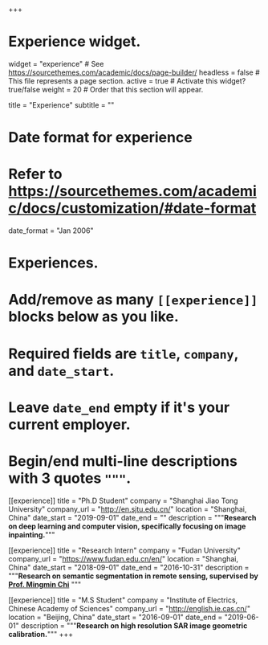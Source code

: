 +++
# Experience widget.
widget = "experience"  # See https://sourcethemes.com/academic/docs/page-builder/
headless = false  # This file represents a page section.
active = true  # Activate this widget? true/false
weight = 20  # Order that this section will appear.

title = "Experience"
subtitle = ""

# Date format for experience
#   Refer to https://sourcethemes.com/academic/docs/customization/#date-format
date_format = "Jan 2006"

# Experiences.
#   Add/remove as many `[[experience]]` blocks below as you like.
#   Required fields are `title`, `company`, and `date_start`.
#   Leave `date_end` empty if it's your current employer.
#   Begin/end multi-line descriptions with 3 quotes `"""`.
[[experience]]
  title = "Ph.D Student"
  company = "Shanghai Jiao Tong University"
  company_url = "http://en.sjtu.edu.cn/"
  location = "Shanghai, China"
  date_start = "2019-09-01"
  date_end = ""
  description = """**Research on deep learning and computer vision, specifically focusing on image inpainting.**"""


[[experience]]
  title = "Research Intern"
  company = "Fudan University"
  company_url = "https://www.fudan.edu.cn/en/"
  location = "Shanghai, China"
  date_start = "2018-09-01"
  date_end = "2016-10-31"
  description = """**Research on semantic segmentation in remote sensing, supervised by [Prof. Mingmin Chi](http://homepage.fudan.edu.cn/mingmin/)** """

[[experience]]
  title = "M.S Student"
  company = "Institute of Electrics, Chinese Academy of Sciences"
  company_url = "http://english.ie.cas.cn/"
  location = "Beijing, China"
  date_start = "2016-09-01"
  date_end = "2019-06-01"
  description = """**Research on high resolution SAR image geometric calibration.**"""
+++

